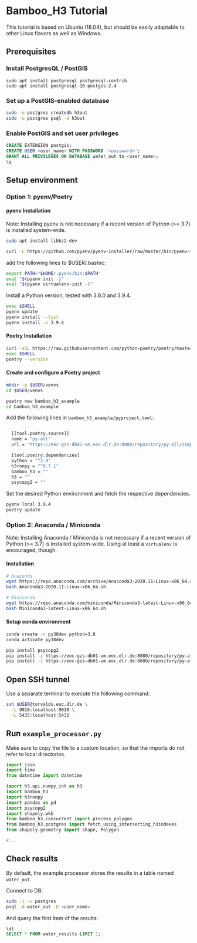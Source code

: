 # Bamboo_H3 Tutorial

This tutorial is based on Ubuntu (18.04), but should be easily adaptable
to other Linux flavors as well as Windows.

## Prerequisites

### Install PostgresQL / PostGIS

```
sudo apt install postgresql postgresql-contrib
sudo apt install postgresql-10-postgis-2.4
```

### Set up a PostGIS-enabled database 

```BASH
sudo -u postgres createdb h3out
sudo -u postgres psql -d h3out
```

### Enable PostGIS and set user privileges

```SQL
CREATE EXTENSION postgis;
CREATE USER <user_name> WITH PASSWORD '<password>';
GRANT ALL PRIVILEGES ON DATABASE water_out to <user_name>;
\q
```


## Setup environment

### Option 1: pyenv/Poetry

#### pyenv Installation

Note: Installing pyenv is not necessary if a recent version of Python (>= 3.7) is installed system-wide.

```BASH
sudo apt install libbz2-dev

curl -L https://github.com/pyenv/pyenv-installer/raw/master/bin/pyenv-installer | bash
```

add the following lines to $USER/.bashrc:

```BASH
export PATH="$HOME/.pyenv/bin:$PATH"
eval "$(pyenv init -)"
eval "$(pyenv virtualenv-init -)"
```

Install a Python version, tested with 3.8.0 and 3.9.4.

```BASH
exec $SHELL
pyenv update
pyenv install --list
pyenv install -v 3.9.4
```

#### Poetry Installation

```BASH
curl -sSL https://raw.githubusercontent.com/python-poetry/poetry/master/get-poetry.py | python -
exec $SHELL
poetry --version
```

#### Create and configure a Poetry project

```BASH
mkdir -p $USER/venvs
cd $USER/venvs

poetry new bamboo_h3_example
cd bamboo_h3_example
```


Add the following lines in `bamboo_h3_example/pyproject.toml`:

```BASH

  [[tool.poetry.source]]
  name = "py-all"
  url = "https://eoc-gzs-db01-vm.eoc.dlr.de:8080/repository/py-all/simple"

  [tool.poetry.dependencies]
  python = "^3.8"
  h3ronpy = "^0.7.1"
  bamboo_h3 = ""
  h3 = ""
  psycopg2 = ""
```


Set the desired Python environment and fetch the respective dependencies.

```BASH
pyenv local 3.9.4
poetry update  
```


### Option 2: Anaconda / Miniconda

Note: Installing Anaconda / Miniconda is not necessary if a recent version of Python (>= 3.7) is installed system-wide.
Using at least a `virtualenv` is encouraged, though.

#### Installation

```BASH
# Anaconda
wget https://repo.anaconda.com/archive/Anaconda3-2020.11-Linux-x86_64.sh
bash Anaconda3-2020.11-Linux-x86_64.sh

# Miniconda
wget https://repo.anaconda.com/miniconda/Miniconda3-latest-Linux-x86_64.sh
bash Miniconda3-latest-Linux-x86_64.sh
```

#### Setup conda environment

```BASH
conda create -n py38dev python=3.8
conda activate py38dev

pip install psycopg2
pip install -i https://eoc-gzs-db01-vm.eoc.dlr.de:8080/repository/py-all/simple bamboo_h3
pip install -i https://eoc-gzs-db01-vm.eoc.dlr.de:8080/repository/py-all/simple h3ronpy>=0.7.1
```


## Open SSH tunnel

Use a separate terminal to execute the following command:

```BASH
ssh $USER@torvalds.eoc.dlr.de \
  -L 9010:localhost:9010 \
  -L 5433:localhost:5432
```



## Run `example_processor.py`

Make sure to copy the file to a custom location, so that the imports do not refer to local directories.


```python
import json
import time
from datetime import datetime

import h3.api.numpy_int as h3
import bamboo_h3
import h3ronpy
import pandas as pd
import psycopg2
import shapely.wkb
from bamboo_h3.concurrent import process_polygon
from bamboo_h3.postgres import fetch_using_intersecting_h3indexes
from shapely.geometry import shape, Polygon

#...
```

## Check results

By default, the example processor stores the results in a table named `water_out`.

Connect to DB:

```BASH
sudo -i -u postgres
psql -d water_out -U <user_name>
```

And query the first item of the results:

```SQL
\dt
SELECT * FROM water_results LIMIT 1;
```

